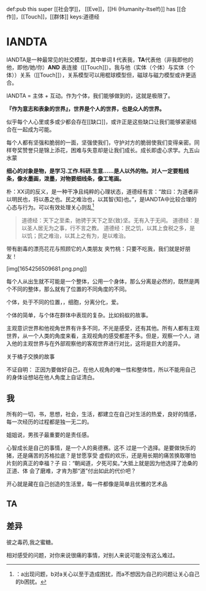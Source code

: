 def:pub this super [[社会学]]， [[Eve]]，[[Hi (Humanity-Itself)]] has [[合作]]，[[Touch]]，[[群体]]
keys:道德经

# IANDTA

IANDTA是一种最常见的社交模型，其中单词 **I** 代表我，**TA**代表他（非我即他的他，即他/她/你）**AND** 表连接（[[Touch]]）。我与他（实体（个体）与实体（个体））关系（[[Touch]]），关系模型可以用棍球模型但，磁球与磁力模型或许更适合。

IANDTA  = 主体 + 互动。作为个体，我们能够做到的，这就是极限了。
 

**『作为意志和表象的世界』，世界是个人的世界，也是众人的世界。**

似乎每个人心里或多或少都会存在[[缺口]]，或许正是这些缺口让我们能够紧密结合在一起成为可能。

每个人都有坚强和脆弱的一面，坚强使我们，守护对方的脆弱使我们变得亲密。同样夸奖赞誉只是锦上添花，困难与失意却是让我们成长。成长即虚心求学。九五山水蒙


**细心的对象是物，是学习.工作.科研.生意……是人以外的物。对人一定要粗线条，像水墨画，泼墨，对物要细线条，像工笔画。**


朴：XX词的反义，是一种干净且纯粹的心理状态，道德经有言：“故曰：为道者非以明民也，将以愚之也。民之难治也，以其智{知}也。”，是IANDTA中比较合理的心态与行为。可以有效处理关心则乱[^1]

> 道德经：天下之至柔，驰骋于天下之至{致}坚。无有入于无间。
> 道德经：是以圣人居无为之事，行不言之教。
> 道德经：民之饥，以其上食税之多，是以饥；民之难治，以其上之有为，是以难治。


带有剧毒的漂亮花花与照顾它的人类朋友
夹竹桃：只要不吃我，我们就是好朋友！

[img[1654256509681.png.png]]


每个人从出生就不可能是一个整体，公用一个身体，那么分离是必然的，既然是两个不同的整体，那么就有了位置的不同角度的不同。

个体，处于不同的位置，，细胞，分离分化，爱。

个体的简单，与个体在群体中表现的复杂。比如蚂蚁的故事。


主观意识世界和他视角世界有许多不同，不光是感受，还有其他。所有人都有主观世界，从一个人类的角度来看，主观视角的感受都差不多。但是，观察一个人，进入他的主观世界与在外部观察他的客观世界进行对比，这将是巨大的差异。


关于橘子交换的故事



不证自明： 正因为要做好自己，在他人视角的唯一性和整体性，所以不能用自己的身体设想站在他人角度上自证清白。







## 我

所有的一切，书，思想，社会，生活，都建立在自己对生活的热爱，良好的情感，每一次经历的过程都是独一无二的。

姐姐说，男孩子最重要的是责任感。

心智成长是自己的事情，是一个人的奥德赛。这不 过是一个选择。是要做快乐的猪，还是痛苦的苏格拉底？是甘愿享受 虚假的欢乐，还是用长期的痛苦换取哪怕片刻的真正的幸福？子 曰：“朝闻道，夕死可矣。”大抵上就是因为他选择了沧桑的正道、体 会了磨难，才肯为那“道”付出如此的代价吧？

开心就是藏在自己创造的生活里，每一件都像是简单且优雅的艺术品

## TA


## 差异

彼之毒药,我之蜜糖。

相对感受的问题，对你来说很痛的事情，对别人来说可能没有这么难过。





[^1]:：a出现问题，b对a关心以至于造成困扰，而a不想因为自己的问题让关心自己的b困扰。
